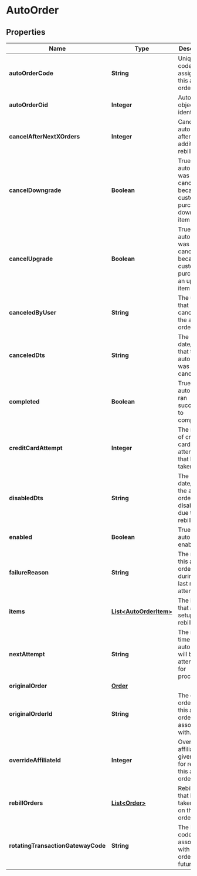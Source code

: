 
# AutoOrder

## Properties
Name | Type | Description | Notes
------------ | ------------- | ------------- | -------------
**autoOrderCode** | **String** | Unique code assigned to this auto order |  [optional]
**autoOrderOid** | **Integer** | Auto order object identifier |  [optional]
**cancelAfterNextXOrders** | **Integer** | Cancel this auto order after X additional rebills |  [optional]
**cancelDowngrade** | **Boolean** | True if the auto order was canceled because the customer purchased a downgrade item |  [optional]
**cancelUpgrade** | **Boolean** | True if the auto order was canceled because the customer purchased an upgrade item |  [optional]
**canceledByUser** | **String** | The user that canceled the auto order |  [optional]
**canceledDts** | **String** | The date/time that the auto order was canceled |  [optional]
**completed** | **Boolean** | True if the auto order ran successfully to completion |  [optional]
**creditCardAttempt** | **Integer** | The number of credit card attempts that have taken place |  [optional]
**disabledDts** | **String** | The date/time the auto order was disabled due to failed rebills |  [optional]
**enabled** | **Boolean** | True if this auto order is enabled |  [optional]
**failureReason** | **String** | The reason this auto order failed during the last rebill attempt |  [optional]
**items** | [**List&lt;AutoOrderItem&gt;**](AutoOrderItem.md) | The items that are setup to rebill |  [optional]
**nextAttempt** | **String** | The next time that the auto order will be attempted for processing |  [optional]
**originalOrder** | [**Order**](Order.md) |  |  [optional]
**originalOrderId** | **String** | The original order id that this auto order is associated with. |  [optional]
**overrideAffiliateId** | **Integer** | Override the affiliate id given credit for rebills of this auto order |  [optional]
**rebillOrders** | [**List&lt;Order&gt;**](Order.md) | Rebill orders that have taken place on this auto order |  [optional]
**rotatingTransactionGatewayCode** | **String** | The RTG code associated with this order for future rebills |  [optional]



